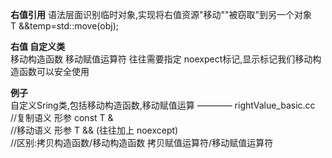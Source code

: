 **右值引用** 
语法层面识别临时对象,实现将右值资源"移动""被窃取"到另一个对象  
T &&temp=std::move(obj);

**右值 自定义类**   
移动构造函数 移动赋值运算符
往往需要指定 noexpect标记,显示标记我们移动构造函数可以安全使用  

**例子**    
自定义Sring类,包括移动构造函数,移动赋值运算 ———— rightValue_basic.cc     
//复制语义  形参 const T &   
//移动语义  形参 T &&       (往往加上 noexcept)   
//区别:拷贝构造函数/移动构造函数   拷贝赋值运算符/移动赋值运算符   
